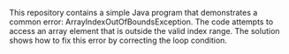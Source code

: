 This repository contains a simple Java program that demonstrates a common error: ArrayIndexOutOfBoundsException. The code attempts to access an array element that is outside the valid index range. The solution shows how to fix this error by correcting the loop condition.